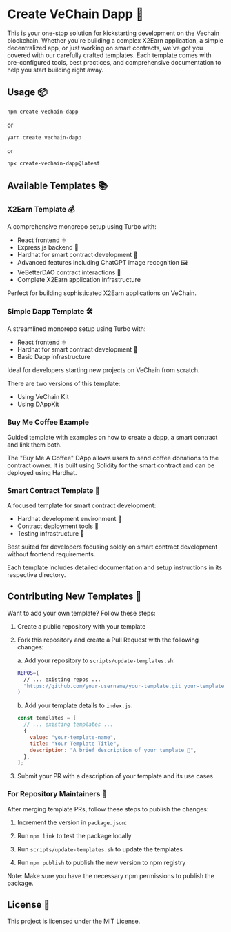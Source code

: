 # Create VeChain Dapp 🚀

This is your one-stop solution for kickstarting development on the Vechain blockchain. Whether you're building a complex X2Earn application, a simple decentralized app, or just working on smart contracts, we've got you covered with our carefully crafted templates. Each template comes with pre-configured tools, best practices, and comprehensive documentation to help you start building right away.

## Usage 📦

```bash
npm create vechain-dapp
```

or

```bash
yarn create vechain-dapp
```

or

```bash
npx create-vechain-dapp@latest
```

## Available Templates 📚

### X2Earn Template 💰

A comprehensive monorepo setup using Turbo with:

- React frontend ⚛️
- Express.js backend 🚀
- Hardhat for smart contract development 🔨
- Advanced features including ChatGPT image recognition 🖼️
- VeBetterDAO contract interactions 🤝
- Complete X2Earn application infrastructure

Perfect for building sophisticated X2Earn applications on VeChain.

### Simple Dapp Template 🛠️

A streamlined monorepo setup using Turbo with:

- React frontend ⚛️
- Hardhat for smart contract development 🔨
- Basic Dapp infrastructure

Ideal for developers starting new projects on VeChain from scratch.

There are two versions of this template:

- Using VeChain Kit
- Using DAppKit

### Buy Me Coffee Example

Guided template with examples on how to create a dapp, a smart contract and link them both.

The "Buy Me A Coffee" DApp allows users to send coffee donations to the contract owner. It is built using Solidity for the smart contract and can be deployed using Hardhat.

### Smart Contract Template 📜

A focused template for smart contract development:

- Hardhat development environment 🔨
- Contract deployment tools 🚀
- Testing infrastructure 🧪

Best suited for developers focusing solely on smart contract development without frontend requirements.

Each template includes detailed documentation and setup instructions in its respective directory.

## Contributing New Templates 🤝

Want to add your own template? Follow these steps:

1. Create a public repository with your template
2. Fork this repository and create a Pull Request with the following changes:

   a. Add your repository to `scripts/update-templates.sh`:

   ```bash
   REPOS=(
     // ... existing repos ...
     "https://github.com/your-username/your-template.git your-template-name"
   )
   ```

   b. Add your template details to `index.js`:

   ```javascript
   const templates = [
     // ... existing templates ...
     {
       value: "your-template-name",
       title: "Your Template Title",
       description: "A brief description of your template 🚀",
     },
   ];
   ```

3. Submit your PR with a description of your template and its use cases

### For Repository Maintainers 🔧

After merging template PRs, follow these steps to publish the changes:

1. Increment the version in `package.json`:

2. Run `npm link` to test the package locally

3. Run `scripts/update-templates.sh` to update the templates

4. Run `npm publish` to publish the new version to npm registry

Note: Make sure you have the necessary npm permissions to publish the package.

## License 📄

This project is licensed under the MIT License.
